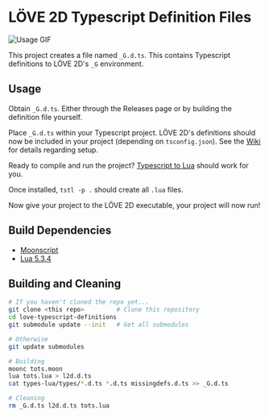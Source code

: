 # LÖVE 2D Typescript Definition Files
![Usage GIF](https://media.giphy.com/media/8rEiqcM9BldxRmSMgW/giphy.gif)

This project creates a file named `_G.d.ts`. This contains Typescript definitions to LÖVE 2D's `_G` environment.

## Usage
Obtain `_G.d.ts`. Either through the Releases page or by building the definition file yourself.

Place `_G.d.ts` within your Typescript project. LÖVE 2D's definitions should now be included in your project (depending on `tsconfig.json`). See the [Wiki]() for details regarding setup.

Ready to compile and run the project? [Typescript to Lua](https://github.com/Perryvw/TypescriptToLua) should work for you.

Once installed, `tstl -p .` should create all `.lua` files.

Now give your project to the LÖVE 2D executable, your project will now run!

## Build Dependencies
- [Moonscript](https://moonscript.org)
- [Lua 5.3.4](https://www.lua.org/download.html)

## Building and Cleaning
```bash
# If you haven't cloned the repo yet...
git clone <this repo>         # Clone this repository
cd love-typescript-definitions
git submodule update --init   # Get all submodules

# Otherwise
git update submodules

# Building
moonc tots.moon
lua tots.lua > l2d.d.ts
cat types-lua/types/*.d.ts *.d.ts missingdefs.d.ts >> _G.d.ts

# Cleaning
rm _G.d.ts l2d.d.ts tots.lua
```